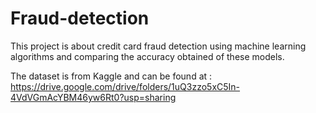 # Fraud-detection


This project is about credit card fraud detection using machine learning algorithms and comparing the accuracy obtained of these models.


The dataset is from Kaggle and can be found at : https://drive.google.com/drive/folders/1uQ3zzo5xC5In-4VdVGmAcYBM46yw6Rt0?usp=sharing




